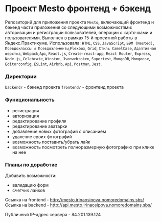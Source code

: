 # Проект Mesto фронтенд + бэкенд
Репозиторий для приложения проекта `Mesto`, включающий фронтенд и бэкенд части 
приложения со следующими возможностями: авторизации и регистрации пользователей,
операции с карточками и пользователями. Выполнен в рамках 15-й проектной работы
в Яндекс.Практикуме. Использовала: `HTML`, `CSS`, `JavaScript`, `БЭМ (Nested)`,
`Псевдоклассы и Псевдоэлементы`,`Flexbox`, `Grid`, `Стиль CamelCase`, 
`Адаптивная верстка`, `Webpack`,`Api`, `React.js`, `Create-react-app`, 
`React Router`, `Express`, `Node.js`, `Celebrate`, `Winston`, `Jsonwebtoken`, `Supertest`,
`MongoDB`, `Mongoose`, `Editorconfig`, `ESLint`, `Airbnb`, `Api`, `Postman`, `Jest`.

### Директории

`backend/` - бэкенд проекта
`frontend/` - фронтенд проекта 

### Функциональность

* регистрация
* авторизация
* редактирование профиля
* редактирование аватарки
* добавление новых фотографий с описанием
* удаление своих фотографий
* возможность поставить/убрать лайк
* возможность посмотреть полноразмерную фотографию при клике на нее

### Планы по доработке

Добавить возможности:
* валидацию форм
* счетчик лайков
  
Ссылка на frontend - http://mesto.irinaosipova.nomoredomains.sbs/
Ссылка на backend - http://api.mesto.irinaosipova.nomoredomains.sbs/

Публичный IP-адрес сервера - 84.201.139.124
